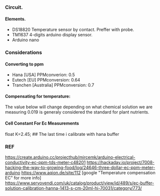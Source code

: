 
### Circuit.
#### Elements.
* DS18820 Temperature sensor by contact. Preffer with probe.
* TM1637 4-digits arduino display sensor.
* Arduino nano 
### Considerations 
#### Converting to ppm
* Hana      [USA]        PPMconverion:  0.5
* Eutech    [EU]          PPMconversion:  0.64
* Tranchen  [Australia]  PPMconversion:  0.7

#### Compensating for temperature:

The value below will change depending on what chemical solution we are measuring 0.019 is generaly considered the standard for plant nutrients.

 
#### Cell Constant For Ec Measurements
float K=2.45; ## The last time i calibrate with hana buffer

### REF
https://create.arduino.cc/projecthub/mircemk/arduino-electrical-conductivity-ec-ppm-tds-meter-c48201
https://hackaday.io/project/7008-hacking-the-way-to-growing-food/log/24646-three-dollar-ec-ppm-meter-arduino 
https://www.aqion.de/site/112  [google "Temperature compensation EC" for more info]
https://www.servovendi.com/uk/catalog/product/view/id/489/s/ec-buffer-solution-calibration-hanna-1413-s-cm-20ml-hi-70031/category/773/ 
